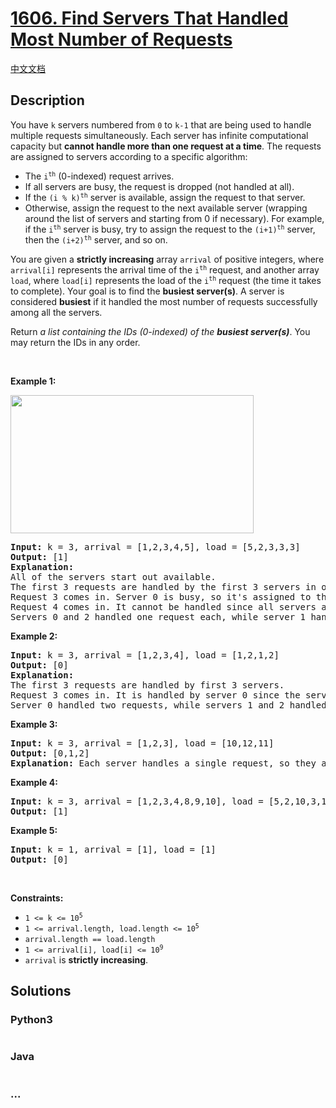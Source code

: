 # [1606. Find Servers That Handled Most Number of Requests](https://leetcode.com/problems/find-servers-that-handled-most-number-of-requests)

[中文文档](/solution/1600-1699/1606.Find%20Servers%20That%20Handled%20Most%20Number%20of%20Requests/README.md)

## Description

<p>You have <code>k</code> servers numbered from <code>0</code> to <code>k-1</code> that are being used to handle multiple requests simultaneously. Each server has infinite computational capacity but <strong>cannot handle more than one request at a time</strong>. The requests are assigned to servers according to a specific algorithm:</p>

<ul>
	<li>The <code>i<sup>th</sup></code> (0-indexed) request arrives.</li>
	<li>If all servers are busy, the request is dropped (not handled at all).</li>
	<li>If the <code>(i % k)<sup>th</sup></code> server is available, assign the request to that server.</li>
	<li>Otherwise, assign the request to the next available server (wrapping around the list of servers and starting from 0 if necessary). For example, if the <code>i<sup>th</sup></code> server is busy, try to assign the request to the <code>(i+1)<sup>th</sup></code> server, then the <code>(i+2)<sup>th</sup></code> server, and so on.</li>
</ul>

<p>You are given a <strong>strictly increasing</strong> array <code>arrival</code> of positive integers, where <code>arrival[i]</code> represents the arrival time of the <code>i<sup>th</sup></code> request, and another array <code>load</code>, where <code>load[i]</code> represents the load of the <code>i<sup>th</sup></code> request (the time it takes to complete). Your goal is to find the <strong>busiest server(s)</strong>. A server is considered <strong>busiest</strong> if it handled the most number of requests successfully among all the servers.</p>

<p>Return <em>a list containing the IDs (0-indexed) of the <strong>busiest server(s)</strong></em>. You may return the IDs in any order.</p>

<p>&nbsp;</p>
<p><strong>Example 1:</strong></p>
<img alt="" src="https://assets.leetcode.com/uploads/2020/09/08/load-1.png" style="width: 389px; height: 221px;" />
<pre>
<strong>Input:</strong> k = 3, arrival = [1,2,3,4,5], load = [5,2,3,3,3] 
<strong>Output:</strong> [1] 
<strong>Explanation:</strong>
All of the servers start out available.
The first 3 requests are handled by the first 3 servers in order.
Request 3 comes in. Server 0 is busy, so it&#39;s assigned to the next available server, which is 1.
Request 4 comes in. It cannot be handled since all servers are busy, so it is dropped.
Servers 0 and 2 handled one request each, while server 1 handled two requests. Hence server 1 is the busiest server.
</pre>

<p><strong>Example 2:</strong></p>

<pre>
<strong>Input:</strong> k = 3, arrival = [1,2,3,4], load = [1,2,1,2]
<strong>Output:</strong> [0]
<strong>Explanation:</strong>
The first 3 requests are handled by first 3 servers.
Request 3 comes in. It is handled by server 0 since the server is available.
Server 0 handled two requests, while servers 1 and 2 handled one request each. Hence server 0 is the busiest server.
</pre>

<p><strong>Example 3:</strong></p>

<pre>
<strong>Input:</strong> k = 3, arrival = [1,2,3], load = [10,12,11]
<strong>Output:</strong> [0,1,2]
<strong>Explanation: </strong>Each server handles a single request, so they are all considered the busiest.
</pre>

<p><strong>Example 4:</strong></p>

<pre>
<strong>Input:</strong> k = 3, arrival = [1,2,3,4,8,9,10], load = [5,2,10,3,1,2,2]
<strong>Output:</strong> [1]
</pre>

<p><strong>Example 5:</strong></p>

<pre>
<strong>Input:</strong> k = 1, arrival = [1], load = [1]
<strong>Output:</strong> [0]
</pre>

<p>&nbsp;</p>
<p><strong>Constraints:</strong></p>

<ul>
	<li><code>1 &lt;= k &lt;= 10<sup>5</sup></code></li>
	<li><code>1 &lt;= arrival.length, load.length &lt;= 10<sup>5</sup></code></li>
	<li><code>arrival.length == load.length</code></li>
	<li><code>1 &lt;= arrival[i], load[i] &lt;= 10<sup>9</sup></code></li>
	<li><code>arrival</code> is <strong>strictly increasing</strong>.</li>
</ul>

## Solutions

<!-- tabs:start -->

### **Python3**

```python

```

### **Java**

```java

```

### **...**

```

```

<!-- tabs:end -->

